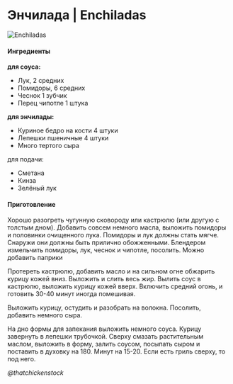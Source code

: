 ﻿---
image: ../../pics/beef-enchiladas-26-754.jpg
---
# Энчилада \| Enchiladas

![Enchiladas](../../pics/beef-enchiladas-26-754.jpg)

#### Ингредиенты

**для соуса:**

* Лук, 2 средних
* Помидоры, 6 средних
* Чеснок 1 зубчик
* Перец чипотле 1 штука

**для энчилады:**

* Куриное бедро на кости 4 штуки
* Лепешки пшеничные 4 штуки
* Много тертого сыра

для подачи:

* Сметана
* Кинза
* Зелёный лук

#### Приготовление

Хорошо разогреть чугунную сковороду или кастрюлю \(или другую с толстым дном\). Добавить совсем немного масла, выложить помидоры и половинки очищенного лука. Помидоры и лук должны стать мягче. Снаружи они должны быть прилично обожженными. Блендером измельчить помидоры, лук, чеснок и чипотле, посолить. Можно добавить паприки

Протереть кастрюлю, добавить масло и на сильном огне обжарить курицу кожей вниз. Выложить и слить весь жир. Вылить соус в кастрюлю, выложить курицу кожей вверх. Включить средний огонь, и готовить 30-40 минут иногда помешивая. ⠀

Выложить курицу, остудить и разобрать на волокна. Посолить, добавить немного сыра. ⠀

На дно формы для запекания выложить немного соуса. Курицу завернуть в лепешки трубочкой. Сверху смазать растительным маслом, выложить в форму, залить соусом, посыпать сыром и поставить в духовку на 180. Минут на 15-20. Если есть гриль сверху, то под него.

*@thatchickenstock*

